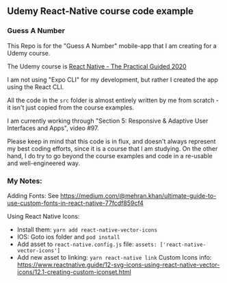 ## Udemy React-Native course code example

### Guess A Number

This Repo is for the "Guess A Number" mobile-app that I am creating for a Udemy course.

The Udemy course is [React Native - The Practical Guided 2020](https://www.udemy.com/course/react-native-the-practical-guide)

I am not using "Expo CLI" for my development, but rather I created the app using the React CLI.

All the code in the `src` folder is almost entirely written by me from scratch - it isn't just copied from the course examples.

I am currently working through "Section 5: Responsive & Adaptive User Interfaces and Apps", video #97.

Please keep in mind that this code is in flux, and doesn't always represent my best coding efforts, since it is a course that I am studying.
On the other hand, I do try to go beyond the course examples and code in a re-usable and well-engineered way.

### My Notes:

Adding Fonts:  See https://medium.com/@mehran.khan/ultimate-guide-to-use-custom-fonts-in-react-native-77fcdf859cf4

Using React Native Icons: 
- Install them: `yarn add react-native-vector-icons`
- IOS: Goto ios folder and `pod install`
- Add asset to `react-native.config.js` file: `assets: ['react-native-vector-icons']`
- Add new asset to linking: `yarn react-native link`
Custom Icons info:  https://www.reactnative.guide/12-svg-icons-using-react-native-vector-icons/12.1-creating-custom-iconset.html
